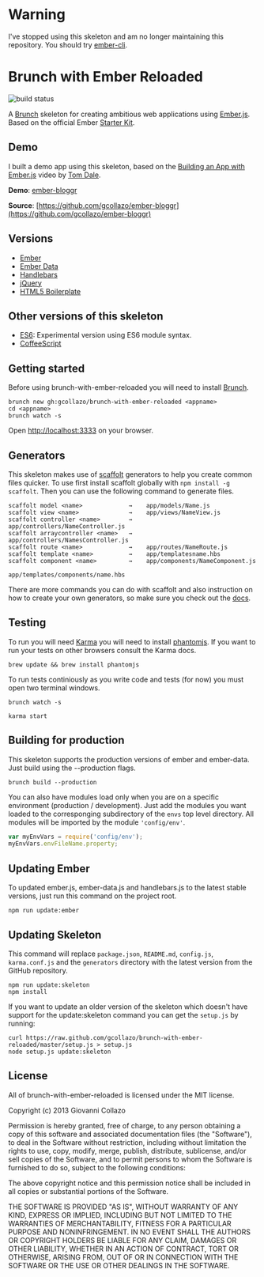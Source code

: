 # Warning
I've stopped using this skeleton and am no longer maintaining this repository. You should try [ember-cli](https://github.com/stefanpenner/ember-cli).

# Brunch with Ember Reloaded

![build status](https://travis-ci.org/gcollazo/brunch-with-ember-reloaded.png)

A [Brunch](http://brunch.io) skeleton for creating ambitious web applications using [Ember.js](http://emberjs.com). Based on the official Ember [Starter Kit](https://github.com/emberjs/starter-kit/archive/master.zip).

## Demo

I built a demo app using this skeleton, based on the [Building an App with Ember.js](http://www.youtube.com/watch?v=Ga99hMi7wfY) video by [Tom Dale](http://twitter.com/tomdale).

**Demo**: [ember-bloggr](http://dev.gcollazo.com/ember-bloggr)

**Source**: [https://github.com/gcollazo/ember-bloggr](https://github.com/gcollazo/ember-bloggr)

## Versions
- [Ember](http://emberjs.com)
- [Ember Data](https://github.com/emberjs/data)
- [Handlebars](http://handlebarsjs.com)
- [jQuery](http://jquery.com)
- [HTML5 Boilerplate](http://html5boilerplate.com)

## Other versions of this skeleton

- [ES6](https://github.com/gcollazo/brunch-with-ember-reloaded/tree/es6): Experimental version using ES6 module syntax.
- [CoffeeScript](https://github.com/gcollazo/brunch-with-ember-reloaded/tree/coffeescript)


## Getting started

Before using brunch-with-ember-reloaded you will need to install [Brunch](http://brunch.io/).

```
brunch new gh:gcollazo/brunch-with-ember-reloaded <appname>
cd <appname>
brunch watch -s
```
Open [http://localhost:3333](http://localhost:3333) on your browser.

## Generators

This skeleton makes use of [scaffolt](https://github.com/paulmillr/scaffolt#readme) generators to help you create common files quicker. To use first install scaffolt globally with `npm install -g scaffolt`. Then you can use the following command to generate files.

```
scaffolt model <name>             →    app/models/Name.js
scaffolt view <name>              →    app/views/NameView.js
scaffolt controller <name>        →    app/controllers/NameController.js
scaffolt arraycontroller <name>   →    app/controllers/NamesController.js
scaffolt route <name>             →    app/routes/NameRoute.js
scaffolt template <name>          →    app/templatesname.hbs
scaffolt component <name>         →    app/components/NameComponent.js
                                       app/templates/components/name.hbs
```

There are more commands you can do with scaffolt and also instruction on how to create your own generators, so make sure you check out the [docs](https://github.com/paulmillr/scaffolt#readme).

## Testing

To run you will need [Karma](https://github.com/karma-runner) you will need to install [phantomjs](https://github.com/ariya/phantomjs). If you want to run your tests on other browsers consult the Karma docs.

```
brew update && brew install phantomjs
```

To run tests continiously as you write code and tests (for now) you must open two terminal windows.

```
brunch watch -s
```

```
karma start
```

## Building for production
This skeleton supports the production versions of ember and ember-data. Just build using the --production flags.

```
brunch build --production
```

You can also have modules load only when you are on a specific environment (production / development). Just add the modules you want loaded to the corresponging subdirectory of the `envs` top level directory. All modules will be imported by the module `'config/env'`.

```js
var myEnvVars = require('config/env');
myEnvVars.envFileName.property;
```


## Updating Ember

To updated ember.js, ember-data.js and handlebars.js to the latest stable versions, just run this command on the project root.

```
npm run update:ember
```

## Updating Skeleton

This command will replace `package.json`, `README.md`, `config.js`, `karma.conf.js` and the `generators` directory with the latest version from the GitHub repository.

```
npm run update:skeleton
npm install
```
If you want to update an older version of the skeleton which doesn't have support for the update:skeleton command you can get the `setup.js` by running:

```
curl https://raw.github.com/gcollazo/brunch-with-ember-reloaded/master/setup.js > setup.js
node setup.js update:skeleton
```

## License

All of brunch-with-ember-reloaded is licensed under the MIT license.

Copyright (c) 2013 Giovanni Collazo

Permission is hereby granted, free of charge, to any person obtaining a copy of this software and associated documentation files (the "Software"), to deal in the Software without restriction, including without limitation the rights to use, copy, modify, merge, publish, distribute, sublicense, and/or sell copies of the Software, and to permit persons to whom the Software is furnished to do so, subject to the following conditions:

The above copyright notice and this permission notice shall be included in all copies or substantial portions of the Software.

THE SOFTWARE IS PROVIDED "AS IS", WITHOUT WARRANTY OF ANY KIND, EXPRESS OR IMPLIED, INCLUDING BUT NOT LIMITED TO THE WARRANTIES OF MERCHANTABILITY, FITNESS FOR A PARTICULAR PURPOSE AND NONINFRINGEMENT. IN NO EVENT SHALL THE AUTHORS OR COPYRIGHT HOLDERS BE LIABLE FOR ANY CLAIM, DAMAGES OR OTHER LIABILITY, WHETHER IN AN ACTION OF CONTRACT, TORT OR OTHERWISE, ARISING FROM, OUT OF OR IN CONNECTION WITH THE SOFTWARE OR THE USE OR OTHER DEALINGS IN THE SOFTWARE.
